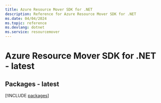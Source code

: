 ```yaml
---
title: Azure Resource Mover SDK for .NET
description: Reference for Azure Resource Mover SDK for .NET
ms.date: 04/04/2024
ms.topic: reference
ms.devlang: dotnet
ms.service: resourcemover
---
```

# Azure Resource Mover SDK for .NET - latest
## Packages - latest
[!INCLUDE [packages](resource-mover-index.md)]